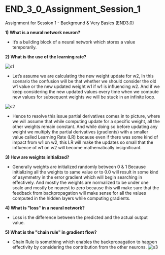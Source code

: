 
# END_3_0_Assignment_Session_1

Assignment for Session 1 - Background & Very Basics (END3.0)


**1)	What is a neural network neuron?**

- It’s a building block of a neural network which stores a value temporarily.

**2)	What is the use of the learning rate?**

![s1](https://user-images.githubusercontent.com/56379895/134590343-11b601a3-0a5c-45f0-8381-4da46832e114.jpg)

- Let’s assume we are calculating the new weight update for w2, In this scenario the confusion will be that whether we should consider the old w1 value or the new updated weight w1 if w1 is influencing w2. And if we keep considering the new updated values every time when we compute new values for subsequent weights we will be stuck in an infinite loop. 

![s2](https://user-images.githubusercontent.com/56379895/134590474-9ffc0402-3db6-4f42-9b55-b1d31e0a9ab7.jpg)

- Hence to resolve this issue partial derivatives comes in to picture, where we will assume that while computing update for a specific weight, all the other weights remain constant. And while doing so before updating any weight we multiply the partial derivatives (gradients) with a smaller value called Learning Rate (LR) because even if there was some kind of impact from w1 on w2, this LR will make the updates so small that the influence of w1 on w2 will become mathematically insignificant.

**3)	How are weights initialized?**
- Generally weights are initialized randomly between 0 & 1 Because initializing all the weights to same value or to 0.0 will result in some kind of asymmetry in the error gradient which will begin searching in effectively. And mostly the weights are normalized to be under one scale and mostly be nearest to zero because this will make sure that the feedback from backpropagation will make sense for all the values computed in the hidden layers while computing gradients.

**4)	What is "loss" in a neural network?**
- Loss is the difference between the predicted and the actual output value. 

**5)	What is the "chain rule" in gradient flow?**
- Chain Rule is something which enables the backpropagation to happen effectivity by considering the contribution from the other neurons. 
![s3](https://user-images.githubusercontent.com/56379895/134590501-30e98785-07cc-4362-a312-e13b003e5202.jpg)

  
